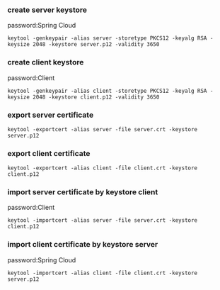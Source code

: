 ### create server keystore
password:Spring Cloud
```properties
keytool -genkeypair -alias server -storetype PKCS12 -keyalg RSA -keysize 2048 -keystore server.p12 -validity 3650
```

### create client keystore
password:Client
```properties
keytool -genkeypair -alias client -storetype PKCS12 -keyalg RSA -keysize 2048 -keystore client.p12 -validity 3650
```

### export server certificate
```properties
keytool -exportcert -alias server -file server.crt -keystore server.p12 
```

### export client certificate
```properties
keytool -exportcert -alias client -file client.crt -keystore client.p12
```

### import server certificate by keystore client
password:Client
```properties
keytool -importcert -alias server -file server.crt -keystore client.p12
```

### import client certificate by keystore server
password:Spring Cloud
```properties
keytool -importcert -alias client -file client.crt -keystore server.p12
```